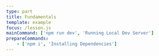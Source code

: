 ```yaml
---
type: part
title: Fundamentals
template: example
focus: /lesson.js
mainCommand: ['npm run dev', 'Running Local Dev Server']
prepareCommands: 
    - ['npm i', 'Installing Dependencies']
---
```

